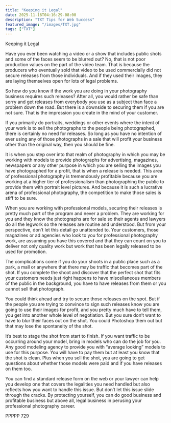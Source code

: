 ```yaml
---
title: "Keeping it Legal"
date: 2025-11-16T04:16:29-08:00
description: "TXT Tips for Web Success"
featured_image: "/images/TXT.jpg"
tags: ["TXT"]
---
```


Keeping it Legal

Have you ever been watching a video or a show that includes public shots and some of the faces seem to be blurred out?  No, that is not poor production values on the part of the video team.  That is because the producers who eventually sold that video to be used commercially did not secure releases from those individuals.  And if they used their images, they are laying themselves open for lots of legal problems.

So how do you know if the work you are doing in your photography business requires such releases?  After all, you would rather be safe than sorry and get releases from everybody you use as a subject than face a problem down the road.  But there is a downside to securing them if you are not sure.  That is the impression you create in the mind of your customer.  

If you primarily do portraits, weddings or other events where the intent of your work is to sell the photographs to the people being photographed, there is certainly no need for releases.   So long as you have no intention of ever using any of those photographs in a sale that will profit your business other than the original way, then you should be fine.

It is when you step over into that realm of photography in which you may be working with models to provide photographs for advertising, magazines, newspapers or any other purpose in which you are selling the images you have photographed for a profit, that is when a release is needed.  This area of professional photography is tremendously profitable because you are working at a higher tier of professionalism than photographing the public to provide them with portrait level pictures.  And because it is such a lucrative arena of professional photography, the competition to make those sales is stiff to be sure.

When you are working with professional models, securing their releases is pretty much part of the program and never a problem.  They are working for you and they know the photographs are for sale so their agents and lawyers do all the legwork so the releases are routine and understood.  But from your perspective, don’t let this detail go unattended to.  Your customers, those magazines or ad agencies who look to you for professional photography work, are assuming you have this covered and that they can count on you to deliver not only quality work but work that has been legally released to be used for promotion.

The complications come if you do your shoots in a public place such as a park, a mall or anywhere that there may be traffic that becomes part of the shot.  If you complete the shoot and discover that the perfect shot that fits your customers needs just right happens to have miscellaneous members of the public in the background, you have to have releases from them or you cannot sell that photograph.

You could think ahead and try to secure those releases on the spot.  But if the people you are trying to convince to sign such releases know you are going to use their images for profit, and you pretty much have to tell them, you get into another whole level of negotiation.  But you sure don’t want to have to blur their faces out on the shot.  You could Photoshop them out but that may lose the spontaneity of the shot.

It’s best to stage the shot from start to finish.  If you want traffic to be occurring around your model, bring in models who can do the job for you.  Any good modeling agency to provide you with “average looking” models to use for this purpose.  You will have to pay them but at least you know that the shot is clean.  Plus when you sell the shot, you are going to get questions about whether those models were paid and if you have releases on them too.  

You can find a standard release form on the web or your lawyer can help you develop one that covers the legalities you need handled but also reflects how you want to handle this issue.  But don’t let this issue slide through the cracks.  By protecting yourself, you can do good business and profitable business but above all, legal business in perusing your professional photography career.

PPPPP 729


